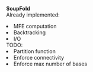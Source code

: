 **SoupFold**</br>
Already implemented:
<li> MFE computation</li>
<li> Backtracking </li>
<li> I/O </li>
TODO:
<li> Partition function </li>
<li> Enforce connectivity </li>
<li> Enforce max number of bases </li>
